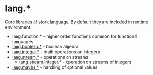 # lang.* #

Core libraries of stork language. By default they are included in runtime environment.
 - lang.function.* - higher order functions common for functional languages
 - [lang.boolean.*](boolean/doc.md) - boolean algebra
 - [lang.integer.*](integer/doc.md) - math operations on integers
 - [lang.stream.*](stream/doc.md) - operations on streams
    - [lang.stream.integer.*](stream/integer/doc.md) - operation on streams of integers
 - [lang.maybe.*](maybe/doc.md) - handling of optional values
